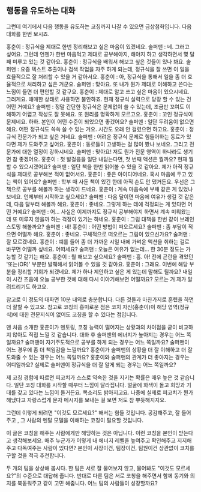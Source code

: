 ## 행동을 유도하는 대화
그런데 여기에서 다음 행동을 유도하는 코칭까지 나갈 수 있으면 금상첨화입니다. 다음 대화를 한번 보시죠.

홍춘이 : 정규식을 제대로 한번 정리해보고 싶은 마음이 있겠네요.
술퍼맨 : 네. 그러고 싶어요. 그런데 언젠가 한번 마음먹고 제대로 공부해야지, 해야지 하고 생각하면서 몇 달째 미루고 있는 것 같아요.
홍춘이 : 정규식을 배워서 해보고 싶은 것들이 있나 봐요.
술퍼맨 : 요즘 텍스트 추출이나 검색 작업을 자주 하게 되는데, 정규식을 잘 쓰면 이 일을 효율적으로 잘 처리할 수 있을 거 같아서요.
홍춘이 : 아, 정규식을 통해서 일을 좀 더 효율적으로 처리하고 싶은 거군요.
술퍼맨 : 맞아요. 또 내가 뭔가 제대로 이해하고 쓴다는 느낌이 들면 더 편안할 것 같구요.
홍춘이 : 제대로 알고 쓰고 싶은 마음이 있으시네요. 그러게요. 애매한 상태로 사용하면 불안하죠. 현재 정규식 실력으로 당장 할 수 있는 건 어떤 거예요?
술퍼맨 : 정말 간단한 정규식은 문제없이 쓸 수 있는데, 조금만 꼬여도 이해하기 어렵고 작성도 잘 못해요. 또 원리를 명확하게 모르고요.
홍춘이 : 꼬인 정규식이 문제네요. 하하. 본인이 어떤 수준이 되었으면 좋겠어요?
술퍼맨 : 일단 두려움이 없으면 해요. 어떤 정규식도 쓱쓱 쓸 수 있는 거요. 시간도 오래 안 걸렸으면 하고요.
홍춘이 : 정규식 전문가가 되고 싶은 거네요.
술퍼맨 : 어려운 정규식 문제로 힘들어하는 동료가 있다면 제가 도와주고 싶어요.
홍춘이 : 동료들이 고생하는 걸 많이 봤나 보네요. 그리고 전문가에 대한 열정이 강하시네요.
술퍼맨 : 맞아요! 저도 뭔가 전문 영역이 하나라도 생기면 참 좋겠어요.
홍춘이 : 첫 발걸음을 일단 내딛는다면, 첫 번째 액션은 뭘까요? 현재 뭘 할 수 있으시겠어요?
술퍼맨 : 일단 책을 한번 읽어볼 수 있을 것 같아요. 제가 아직 정규식을 제대로 공부해본 적이 없어서요.
홍춘이 : 좋은 아이디어네요. 혹시 마음에 두고 있는 책이 있어요?
술퍼맨 : 학부 때 사둔 책이 있긴 한데 아직 손도 안 댔거든요. 우선은 그 책으로 공부를 해볼까 하는 생각이 드네요.
홍춘이 : 계속 마음속에 부채 같은 게 있었나 보네요. 언제부터 시작하고 싶으세요?
술퍼맨 : 다음 달이면 마음에 여유가 생길 것 같은데, 다음 달부터 해볼까 해요.
홍춘이 : 좋네요. 그렇게 하는 데에 걱정되는 게 있다면 어떤 거예요?
술퍼맨 : 어... 사실은 이제까지도 정규식 공부해야지 하면서 계속 미뤄왔는데 또 미루지 않을까 하는 걱정이 있기는 하네요.
홍춘이 : 그럼 대책을 한번 같이 브레인스토밍 해볼까요?
술퍼맨 : 네!
홍춘이 : 어떤 방법이 떠오르세요?
술퍼맨 : 좀 부담이 적으면 어떨까 해요.
홍춘이 : 좋네요. 구체적으로 떠오르는 그림이 있으신가요?
술퍼맨 : 잘 모르겠네요.
홍춘이 : 예를 들어 좀 더 가까운 시일 내에 가벼운 액션을 취하는 걸로 바꾸면 어떨까 싶네요. 어떠세요?
술퍼맨 : 오늘은 여유가 없는데... 한 30분 정도는 가능할 것 같기는 해요.
홍춘이 : 뭘 해보고 싶으세요?
술퍼맨 : 흠. 아! 전에 곤란을 겪었던 '또는(OR)' 부분만 발췌해서 읽어볼 수 있을 것 같아요.
홍춘이 : 그래요. 이번에 해당 부분을 정리할 기회가 되겠네요. 제가 하나 제안하고 싶은 게 있는데 말해도 될까요? 내일 이 시간 즈음에 오늘 공부한 것에 대해 다시 이야기해보면 어떨까요? 모르는 거 제가 알려드리기도 하고요.

참고로 이 정도의 대화면 10분 내외로 충분합니다. 다른 것들과 마찬가지로 훈련을 하면 더 잘할 수 있고요. 참고로 코칭의 흥미로운 점은 코치 자신(홍춘이)이 해당 영역(정규식)에 대한 전문지식이 없어도 코칭을 할 수 있다는 점입니다.

맨 처음 소개한 홍춘이가 멘토링, 코칭 능력이 떨어지는 상황과의 차이점을 굳이 비교하지 않아도 직접 느낄 것 같습니다. 대화 후 술퍼맨의 에너지가 높아지는 경우는 어느 쪽일까요? 술퍼맨이 자기주도적으로 공부를 하게 되는 경우는 어느 쪽일까요? 술퍼맨이 어느 경우에 좀 더 책임감을 느낄까요? 홍춘이가 술퍼맨의 상황을 더 잘 이해하고 더 잘 도와줄 수 있는 경우는 어느 쪽일까요? 홍춘이와 술퍼맨의 관계가 더 좋아지는 경우는 어디일까요? 실제로 술퍼맨이 정규식을 더 잘 알게 되는 경우는 어느 쪽일까요?

제 코칭 경험에 따르면 피코치가 스스로 약속한 것을 지키는 확률은 매우 높은 것 같습니다. 일단 코칭 대화를 시작할 때부터 느낌이 달라집니다. 얼굴에 화색이 돌고 희망과 기대를 갖고 있다는 느낌이 들거든요. 목소리도 밝아지고요. 나중에 실제로 피코치가 뭔가 해냈다고 자랑스럽게 문자 메시지를 보내는 걸 보면 저도 참 뿌듯해지지요. 

그런데 이렇게 되려면 "이것도 모르세요?" 해서는 힘들 것입니다. 공감해주고, 잘 들어주고 , 그 사람의 멘탈 모델을 이해하는 코칭이 필요할 것입니다. 

이 글은 코칭을 해주는 사람에게만 해당하는 것은 아닙니다. 이런 코칭을 본인이 받는다고 생각해보세요. 매주 누군가가 이렇게 내 에너지 레벨을 높여주고 확인해주고 지지해주고 다독여주는 사람이 있다면? 본인이 사장이건, 팀장이건, 팀원이건 상관없이 코치를 구할 것을 적극 추천합니다.

두 개의 팀을 상상해 봅시다. 한 팀은 서로 잘 물어보지 않고, 물어봐도 "이것도 모르세요?"의 수준으로 대답해 줍니다. 반대로 다른 팀은 서로 코칭을 해주면서 함께 동기와 의지를 북돋워주고 같이 고민 해줍니다. 어느 팀의 사람들이 성장할까요?